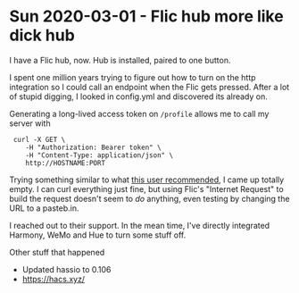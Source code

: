 # Sun 2020-03-01 - Flic hub more like dick hub

I have a Flic hub, now.  Hub is installed, paired to one button.

I spent one million years trying to figure out how to turn on the http integration so I could call an endpoint when the Flic gets pressed.  After a lot of stupid digging, I looked in config.yml and discovered its already on.

Generating a long-lived access token on `/profile` allows me to call my server with

```
 curl -X GET \
    -H "Authorization: Bearer token" \
    -H "Content-Type: application/json" \
    http://HOSTNAME:PORT
```

Trying something similar to what [this user recommended](https://community.home-assistant.io/t/flic-hub-intergration/55253/21), I came up totally empty.  I can curl everything just fine, but using Flic's "Internet Request" to build the request doesn't seem to _do_ anything, even testing by changing the URL to a pasteb.in.

I reached out to their support.  In the mean time, I've directly integrated Harmony, WeMo and Hue to turn some stuff off.

Other stuff that happened
- Updated hassio to 0.106
- https://hacs.xyz/
